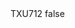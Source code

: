 <?xml version="1.0" encoding="UTF-8"?>
<CustomMetadata xmlns="http://soap.sforce.com/2006/04/metadata">
    <label>TXU712</label>
    <protected>false</protected>
</CustomMetadata>
